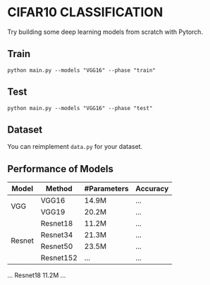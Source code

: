 <h1> CIFAR10 CLASSIFICATION </h1>

Try building some deep learning models from scratch with Pytorch.

<h2> Train </h2>

```
python main.py --models "VGG16" --phase "train"
```

<h2> Test </h2>

```
python main.py --models "VGG16" --phase "test"
```

<h2> Dataset </h2>

You can reimplement `data.py` for your dataset. 

<h2> Performance of  Models </h2>

<table style="undefined;table-layout: fixed; width: 900px">


<thead>
  <tr>
    <th rowspan="2">Model</th>
    <th rowspan="2">Method</th>
    <th rowspan="2">#Parameters</th>
    <th rowspan="2">Accuracy</th>
  </tr>
</thead>
<tbody>
  <tr>
    <td rowspan="2">VGG</td>
    <td>VGG16</td>
    <td>14.9M</td>
    <td>...</td>
  </tr>
  <tr>
    <td>VGG19</td>
    <td>20.2M</td>
    <td>...</td>
  </tr>
  
  <tr>
    <td rowspan="4">Resnet</td>
    <td>Resnet18</td>
    <td>11.2M</td>
    <td>...</td>
  </tr>
  <tr>
    <td>Resnet34</td>
    <td>21.3M</td>
    <td>...</td>
  </tr>
  <tr>
    <td>Resnet50</td>
    <td>23.5M</td>
    <td>...</td>
  </tr>
  <tr>
    <td>Resnet152</td>
    <td>...</td>
    <td>...</td>
  </tr>
</tbody>
</table>
  <tr>
    <td rowspan="1">...</td>
    <td>Resnet18</td>
    <td>11.2M</td>
    <td>...</td>
  </tr>